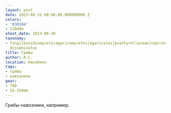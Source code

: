 ```yaml
---
layout: post
date: 2023-08-31 00:00:00.000000000 Z
colors:
- '030304'
- 110d0a
shoot_date: 2023-08-30
taxonomy:
- fungi|basidiomycota|agaricomycetes|agaricales|psathyrellaceae|coprinellus|coprinellus
  disseminatus
title: Грибы
author: К.С.
location: Нахабино
tags:
- грибы
- навозники
gear:
- 70D
- 55-250mm
---
```

Грибы-навозники, например.

